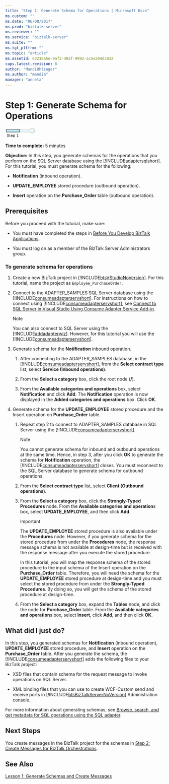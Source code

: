 ```yaml
---
title: "Step 1: Generate Schema for Operations | Microsoft Docs"
ms.custom: ""
ms.date: "06/08/2017"
ms.prod: "biztalk-server"
ms.reviewer: ""
ms.service: "biztalk-server"
ms.suite: ""
ms.tgt_pltfrm: ""
ms.topic: "article"
ms.assetid: 63218a5e-9af2-40af-9992-ac5e204d2832
caps.latest.revision: 8
author: "MandiOhlinger"
ms.author: "mandia"
manager: "anneta"
---
```

# Step 1: Generate Schema for Operations
![Step 1 of 2](../../adapters-and-accelerators/adapter-sql/media/step-1of2.gif "Step_1of2")  
  
 **Time to complete:** 5 minutes  
  
 **Objective:** In this step, you generate schemas for the operations that you perform on the SQL Server database using the [!INCLUDE[adaptersqlshort](../../includes/adaptersqlshort-md.md)]. For this tutorial, you must generate schema for the following:  
  
-   **Notification** (inbound operation).  
  
-   **UPDATE_EMPLOYEE** stored procedure (outbound operation).  
  
-   **Insert** operation on the **Purchase_Order** table (outbound operation).  
  
## Prerequisites  
 Before you proceed with the tutorial, make sure:  
  
-   You must have completed the steps in [Before You Develop BizTalk Applications](../Topic/Before%20You%20Develop%20BizTalk%20Applications4.md).  
  
-   You must log on as a member of the BizTalk Server Administrators group.  
  
### To generate schema for operations  
  
1.  Create a new BizTalk project in [!INCLUDE[btsVStudioNoVersion](../../includes/btsvstudionoversion-md.md)]. For this tutorial, name the project as `Employee_PurchaseOrder`.  
  
2.  Connect to the ADAPTER_SAMPLES SQL Server database using the [!INCLUDE[consumeadapterservshort](../../includes/consumeadapterservshort-md.md)]. For instructions on how to connect using [!INCLUDE[consumeadapterservshort](../../includes/consumeadapterservshort-md.md)], see [Connect to SQL Server in Visual Studio Using Consume Adapter Service Add-in](../../adapters-and-accelerators/adapter-sql/connect-to-sql-server-in-visual-studio-using-the-consume-adapter-service-add-in.md).  
  
    > [!NOTE]
    >  You can also connect to SQL Server using the [!INCLUDE[addadapterwiz](../../includes/addadapterwiz-md.md)]. However, for this tutorial you will use the [!INCLUDE[consumeadapterservshort](../../includes/consumeadapterservshort-md.md)].  
  
3.  Generate schema for the **Notification** inbound operation.  
  
    1.  After connecting to the ADAPTER_SAMPLES database, in the [!INCLUDE[consumeadapterservshort](../../includes/consumeadapterservshort-md.md)], from the **Select contract type** list, select **Service (Inbound operations)**.  
  
    2.  From the **Select a category** box, click the root node (**/**).  
  
    3.  From the **Available categories and operations** box, select **Notification** and click **Add**. The **Notification** operation is now displayed in the **Added categories and operations** box. Click **OK**.  
  
4.  Generate schema for the **UPDATE_EMPLOYEE** stored procedure and the Insert operation on **Purchase_Order** table.  
  
    1.  Repeat step 2 to connect to ADAPTER_SAMPLES database in SQL Server using the [!INCLUDE[consumeadapterservshort](../../includes/consumeadapterservshort-md.md)].  
  
        > [!NOTE]
        >  You cannot generate schema for inbound and outbound operations at the same time. Hence, in step 3, after you click **OK** to generate the schema for **Notification** operation, the [!INCLUDE[consumeadapterservshort](../../includes/consumeadapterservshort-md.md)] closes. You must reconnect to the SQL Server database to generate schema for outbound operations.  
  
    2.  From the **Select contract type** list, select **Client (Outbound operations)**.  
  
    3.  From the **Select a category** box, click the **Strongly-Typed Procedures** node. From the **Available categories and operation**s box, select **UPDATE_EMPLOYEE**, and then click **Add**.  
  
        > [!IMPORTANT]
        >  The **UPDATE_EMPLOYEE** stored procedure is also available under the **Procedures** node. However, if you generate schema for the stored procedure from under the **Procedures** node, the response message schema is not available at design-time but is received with the response message after you execute the stored procedure.  
        >   
        >  In this tutorial, you will map the response schema of the stored procedure to the input schema of the Insert operation on the **Purchase_Order** table. Therefore, you will need the schema for the **UPDATE_EMPLOYEE** stored procedure at design-time and you must select the stored procedure from under the **Strongly-Typed Procedures**. By doing so, you will get the schema of the stored procedure at design-time.  
  
    4.  From the **Select a category** box, expand the **Tables** node, and click the node for **Purchase_Order** table. From the **Available categories and operation**s box, select **Insert**, click **Add**, and then click **OK**.  
  
## What did I just do?  
 In this step, you generated schemas for **Notification** (inbound operation), **UPDATE_EMPLOYEE** stored procedure, and **Insert** operation on the **Purchase_Order** table. After you generate the schema, the [!INCLUDE[consumeadapterservshort](../../includes/consumeadapterservshort-md.md)] adds the following files to your BizTalk project:  
  
-   XSD files that contain schema for the request message to invoke operations on SQL Server.  
  
-   XML binding files that you can use to create WCF-Custom send and receive ports in [!INCLUDE[btsBizTalkServerNoVersion](../../includes/btsbiztalkservernoversion-md.md)] Administration console.  
  
 For more information about generating schemas, see [Browse, search, and get metadata for SQL operations using the SQL adapter](../../adapters-and-accelerators/adapter-sql/browse-search-and-get-metadata-for-sql-operations-using-the-sql-adapter.md).  
  
## Next Steps  
 You create messages in the BizTalk project for the schemas in [Step 2: Create Messages for BizTalk Orchestrations](../../adapters-and-accelerators/adapter-sql/step-2-create-messages-for-biztalk-orchestrations.md).  
  
## See Also  
 [Lesson 1: Generate Schemas and Create Messages](../../adapters-and-accelerators/adapter-sql/lesson-1-generate-schemas-and-create-messages.md)